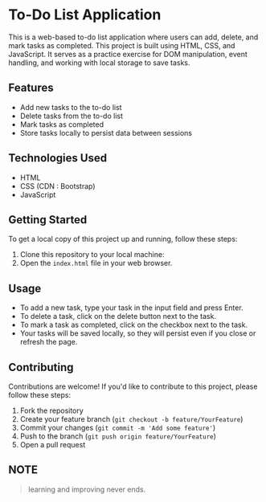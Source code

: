 # To-Do List Application

This is a web-based to-do list application where users can add, delete, and mark tasks as completed. This project is built using HTML, CSS, and JavaScript. It serves as a practice exercise for DOM manipulation, event handling, and working with local storage to save tasks.

## Features

- Add new tasks to the to-do list
- Delete tasks from the to-do list
- Mark tasks as completed
- Store tasks locally to persist data between sessions

## Technologies Used

- HTML
- CSS (CDN : Bootstrap)
- JavaScript

## Getting Started

To get a local copy of this project up and running, follow these steps:

1. Clone this repository to your local machine:
2. Open the `index.html` file in your web browser.

## Usage

- To add a new task, type your task in the input field and press Enter.
- To delete a task, click on the delete button next to the task.
- To mark a task as completed, click on the checkbox next to the task.
- Your tasks will be saved locally, so they will persist even if you close or refresh the page.

## Contributing

Contributions are welcome! If you'd like to contribute to this project, please follow these steps:

1. Fork the repository
2. Create your feature branch (`git checkout -b feature/YourFeature`)
3. Commit your changes (`git commit -m 'Add some feature'`)
4. Push to the branch (`git push origin feature/YourFeature`)
5. Open a pull request

## NOTE

> learning and improving never ends.
